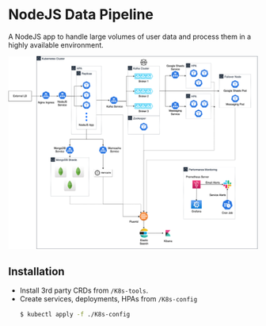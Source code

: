 # NodeJS Data Pipeline

A NodeJS app to handle large volumes of user data and process them in a highly available environment.

![System Design](./images/K8s.drawio.png)

## Installation

- Install 3rd party CRDs from `/K8s-tools`.
- Create services, deployments, HPAs from `/K8s-config`
    ```bash
    $ kubectl apply -f ./K8s-config
    ```
